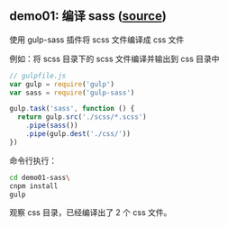 ## demo01: 编译 sass ([source](https://github.com/wencaistorm/gulp-demos/tree/master/demo01-sass))

使用 gulp-sass 插件将 scss 文件编译成 css 文件

例如：将 scss 目录下的 scss 文件编译并输出到 css 目录中
```js
// gulpfile.js
var gulp = require('gulp')
var sass = require('gulp-sass')

gulp.task('sass', function () {
  return gulp.src('./scss/*.scss')
    .pipe(sass())
    .pipe(gulp.dest('./css/'))
})
```

命令行执行：
```bash
cd demo01-sass\
cnpm install
gulp
```

观察 css 目录，已经编译出了 2 个 css 文件。